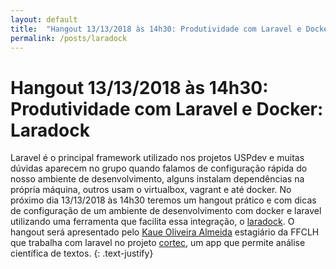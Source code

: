 ```yaml
---
layout: default
title:  "Hangout 13/13/2018 às 14h30: Produtividade com Laravel e Docker: Laradock"
permalink: /posts/laradock
---
```

<h1>Hangout 13/13/2018 às 14h30: Produtividade com Laravel e Docker: Laradock </h1>

Laravel é o principal framework utilizado nos projetos USPdev e muitas
dúvidas aparecem no grupo quando falamos de configuração rápida do nosso
ambiente de desenvolvimento, alguns instalam dependências na própria máquina,
outros usam o virtualbox, vagrant e até docker. No próximo dia 13/13/2018 às 14h30 teremos 
um hangout prático e com dicas de configuração de um ambiente de desenvolvimento
com docker e laravel utilizando uma ferramenta que facilita essa integração, o
[laradock](https://laradock.io/).
O hangout será apresentado pelo [Kaue Oliveira Almeida](https://github.com/Euak)
estagiário da FFCLH que trabalha com laravel no projeto [cortec](https://github.com/fflch/cortec),
um app que permite análise científica de textos.
{: .text-justify}
